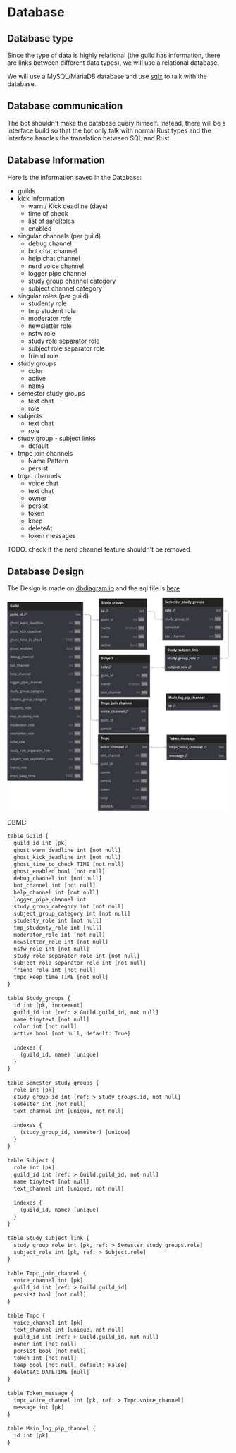 # Database

## Database type

Since the type of data is highly relational (the guild has information, there are links between different data types), we will use a relational database.

We will use a MySQL/MariaDB database and use [sqlx](https://github.com/launchbadge/sqlx) to talk with the database.

## Database communication

The bot shouldn't make the database query himself. Instead, there will be a interface build so that the bot only talk with normal Rust types and the Interface handles the translation between SQL and Rust.

## Database Information

Here is the information saved in the Database:

* guilds
* kick Information
  * warn / Kick deadline (days)
  * time of check
  * list of safeRoles
  * enabled
* singular channels (per guild)
  * debug channel
  * bot chat channel
  * help chat channel
  * nerd voice channel
  * logger pipe channel
  * study group channel category
  * subject channel category
* singular roles (per guild)
  * studenty role
  * tmp student role
  * moderator role
  * newsletter role
  * nsfw role
  * study role separator role
  * subject role separator role
  * friend role
* study groups
  * color
  * active
  * name
* semester study groups
  * text chat
  * role
* subjects
  * text chat
  * role
* study group - subject links
  * default
* tmpc join channels
  * Name Pattern
  * persist
* tmpc channels
  * voice chat
  * text chat
  * owner
  * persist
  * token
  * keep
  * deleteAt
  * token messages

TODO: check if the nerd channel feature shouldn't be removed

## Database Design

The Design is made on [dbdiagram.io](https://dbdiagram.io/) and the sql file is [here](HM_Discord_Bot_Redesign_Database.sql)

![Database_image](HM_Discord_Bot_Redesign_Database.svg)

DBML:

```DBML
table Guild {
  guild_id int [pk]
  ghost_warn_deadline int [not null]
  ghost_kick_deadline int [not null]
  ghost_time_to_check TIME [not null]
  ghost_enabled bool [not null]
  debug_channel int [not null]
  bot_channel int [not null]
  help_channel int [not null]
  logger_pipe_channel int
  study_group_category int [not null]
  subject_group_category int [not null]
  studenty_role int [not null]
  tmp_studenty_role int [null]
  moderator_role int [not null]
  newsletter_role int [not null]
  nsfw_role int [not null]
  study_role_separator_role int [not null]
  subject_role_separator_role int [not null]
  friend_role int [not null]
  tmpc_keep_time TIME [not null]
}

table Study_groups {
  id int [pk, increment]
  guild_id int [ref: > Guild.guild_id, not null]
  name tinytext [not null]
  color int [not null]
  active bool [not null, default: True]

  indexes {
    (guild_id, name) [unique]
  }
}

table Semester_study_groups {
  role int [pk]
  study_group_id int [ref: > Study_groups.id, not null]
  semester int [not null]
  text_channel int [unique, not null]

  indexes {
    (study_group_id, semester) [unique]
  }
}

table Subject {
  role int [pk]
  guild_id int [ref: > Guild.guild_id, not null]
  name tinytext [not null]
  text_channel int [unique, not null]

  indexes {
    (guild_id, name) [unique]
  }
}

table Study_subject_link {
  study_group_role int [pk, ref: > Semester_study_groups.role]
  subject_role int [pk, ref: > Subject.role]
}

table Tmpc_join_channel {
  voice_channel int [pk]
  guild_id int [ref: > Guild.guild_id]
  persist bool [not null]
}

table Tmpc {
  voice_channel int [pk]
  text_channel int [unique, not null]
  guild_id int [ref: > Guild.guild_id, not null]
  owner int [not null]
  persist bool [not null]
  token int [not null]
  keep bool [not null, default: False]
  deleteAt DATETIME [null]
}

table Token_message {
  tmpc_voice_channel int [pk, ref: > Tmpc.voice_channel]
  message int [pk]
}

table Main_log_pip_channel {
  id int [pk]
}
```
